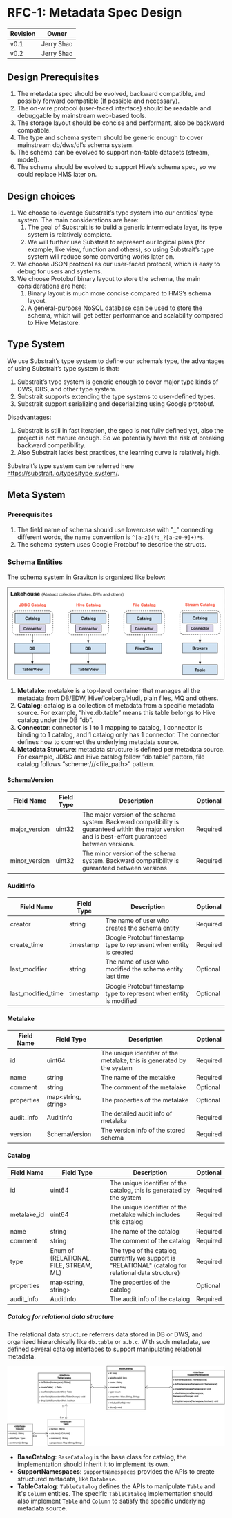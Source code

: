 <!--
  Copyright 2023 Datastrato.
  This software is licensed under the Apache License version 2.
-->
# RFC-1: Metadata Spec Design

| Revision | Owner      |
| :------- | ---------- |
| v0.1     | Jerry Shao |
| v0.2     | Jerry Shao |

## Design Prerequisites

1. The metadata spec should be evolved, backward compatible, and possibly forward compatible (If possible and necessary).
2. The on-wire protocol (user-faced interface) should be readable and debuggable by mainstream web-based tools.
3. The storage layout should be concise and performant, also be backward compatible.
4. The type and schema system should be generic enough to cover mainstream db/dws/dl’s schema system.
5. The schema can be evolved to support non-table datasets (stream, model).
6. The schema should be evolved to support Hive’s schema spec, so we could replace HMS later on.

## Design choices

1. We choose to leverage Substrait’s type system into our entities’ type system. The main considerations are here:
    1. The goal of Substrait is to build a generic intermediate layer, its type system is relatively complete.
    2. We will further use Substrait to represent our logical plans (for example, like view, function and others), so using Substrait’s type system will reduce some converting works later on.
2. We choose JSON protocol as our user-faced protocol, which is easy to debug for users and systems.
3. We choose Protobuf binary layout to store the schema, the main considerations are here:
    1. Binary layout is much more concise compared to HMS’s schema layout.
    2. A general-purpose NoSQL database can be used to store the schema, which will get better performance and scalability compared to Hive Metastore.

## Type System

We use Substrait’s type system to define our schema’s type, the advantages of using Substrait’s type system is that:

1. Substrait’s type system is generic enough to cover major type kinds of DWS, DBS, and other type system.
2. Substrait supports extending the type systems to user-defined types.
3. Substrait support serializing and deserializing using Google protobuf.

Disadvantages:

1. Substrait is still in fast iteration, the spec is not fully defined yet, also the project is not mature enough. So we potentially have the risk of breaking backward compatibility.
2. Also Substrait lacks best practices, the learning curve is relatively high.

Substrait’s type system can be referred here https://substrait.io/types/type_system/.

## Meta System

### Prerequisites

1. The field name of schema should use lowercase with "_" connecting different words, the name convention is `^[a-z](?:_?[a-z0-9]+)*$`.
1. The schema system uses Google Protobuf to describe the structs.

### Schema Entities

The schema system in Graviton is organized like below:

![Schema System](schema-overview.png)

1. **Metalake**: metalake is a top-level container that manages all the metadata from DB/EDW, Hive/Iceberg/Hudi, plain files, MQ and others.
2. **Catalog**: catalog is a collection of metadata from a specific metadata source. For example, “hive.db.table” means this table belongs to Hive catalog under the DB “db”.
3. **Connector**: connector is 1 to 1 mapping to catalog, 1 connector is binding to 1 catalog, and 1 catalog only has 1 connector. The connector defines how to connect the underlying metadata source.
4. **Metadata Structure**: metadata structure is defined per metadata source. For example, JDBC and Hive catalog follow “db.table” pattern, file catalog follows “scheme:///<file_path>” pattern.

#### SchemaVersion

| Field Name    | Field Type | Description                                                  | Optional |
| ------------- | ---------- | ------------------------------------------------------------ | -------- |
| major_version | uint32     | The major version of the schema system. Backward compatibility is guaranteed within the major version and is best-effort guaranteed between versions. | Required |
| minor_version | uint32     | The minor version of the schema system. Backward compatibility is guaranteed between versions | Required |

#### AuditInfo

| Field Name         | Field Type | Description                                                  | Optional |
| ------------------ | ---------- | ------------------------------------------------------------ | -------- |
| creator            | string     | The name of user who creates the schema entity               | Required |
| create_time        | timestamp  | Google Protobuf timestamp type to represent when entity is created | Required |
| last_modifier      | string     | The name of user who modified the schema entity last time    | Optional |
| last_modified_time | timestamp  | Google Protobuf timestamp type to represent when entity is modified | Optional |

#### Metalake

| Field Name | Field Type          | Description                                                  | Optional |
| ---------- | ------------------- | ------------------------------------------------------------ | -------- |
| id         | uint64              | The unique identifier of the metalake, this is generated by the system | Required |
| name       | string              | The name of the metalake                                    | Required |
| comment    | string              | The comment of the metalake                                 | Optional |
| properties | map<string, string> | The properties of the metalake                              | Optional |
| audit_info | AuditInfo           | The detailed audit info of metalake                         | Required |
| version    | SchemaVersion       | The version info of the stored schema                        | Required |

#### Catalog

| Field Name   | Field Type                             | Description                                                  | Optional |
| ------------ | -------------------------------------- | ------------------------------------------------------------ | -------- |
| id           | uint64                                 | The unique identifier of the catalog, this is generated by the system | Required |
| metalake_id | uint64                                 | The unique identifier of the metalake which includes this catalog | Required |
| name         | string                                 | The name of the catalog                                      | Required |
| comment      | string                                 | The comment of the catalog                                   | Required |
| type         | Enum of {RELATIONAL, FILE, STREAM, ML} | The type of the catalog, currently we support is "RELATIONAL" (catalog for relational data structure) | Required |
| properties   | map<string, string>                    | The properties of the catalog                                | Optional |
| audit_info   | AuditInfo                              | The audit info of the catalog                                | Required |

##### Catalog for relational data structure

The relational data structure referrers data stored in DB or DWS, and organized hierarchically like `db.table` or `a.b.c`. With such metadata, we defined several catalog interfaces to support manipulating relational metadata.

![catalog-interface](catalog-interface.png)

* **BaseCatalog**: `BaseCatalog` is the base class for catalog, the implementation should inherit it to implement its own.
* **SupportNamespaces**: `SupportNamespaces` provides the APIs to create structured metadata, like `Database`.
* **TableCatalog**: `TableCatalog` defines the APIs to manipulate `Table` and it's `Column` entities. The specific `TableCatalog` implementation should also implement `Table` and `Column` to satisfy the specific underlying metadata source.
